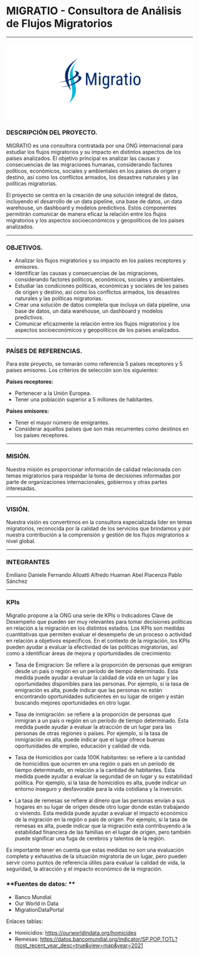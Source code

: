 # **MIGRATIO - Consultora de Análisis de Flujos Migratorios**
------------

<p align="center">
  <img src="./src/migratio.png">
</p>


### **DESCRIPCIÓN DEL PROYECTO**.
MIGRATIO es una consultora contratada por una ONG internacional para estudiar los flujos migratorios y su impacto en distintos aspectos de los países analizados. El objetivo principal es analizar las causas y consecuencias de las migraciones humanas, considerando factores políticos, económicos, sociales y ambientales en los países de origen y destino, así como los conflictos armados, los desastres naturales y las políticas migratorias.

El proyecto se centra en la creación de una solución integral de datos, incluyendo el desarrollo de un data pipeline, una base de datos, un data warehouse, un dashboard y modelos predictivos. Estos componentes permitirán comunicar de manera eficaz la relación entre los flujos migratorios y los aspectos socioeconómicos y geopolíticos de los países analizados.

---

### **OBJETIVOS**.

- Analizar los flujos migratorios y su impacto en los países receptores y emisores.
- Identificar las causas y consecuencias de las migraciones, considerando factores políticos, económicos, sociales y ambientales.
- Estudiar las condiciones políticas, económicas y sociales de los países de origen y destino, así como los conflictos armados, los desastres naturales y las políticas migratorias.
- Crear una solución de datos completa que incluya un data pipeline, una base de datos, un data warehouse, un dashboard y modelos predictivos.
- Comunicar eficazmente la relación entre los flujos migratorios y los aspectos socioeconómicos y geopolíticos de los países analizados.

---

### **PAÍSES DE REFERENCIAS**.

Para este proyecto, se tomarán como referencia 5 países receptores y 5 países emisores. Los criterios de selección son los siguientes:

**Países receptores:**

- Pertenecer a la Unión Europea.
- Tener una población superior a 5 millones de habitantes.

**Países emisores:**

- Tener el mayor número de emigrantes.
- Considerar aquellos países que son más recurrentes como destinos en los países receptores.

---

### **MISIÓN**.

Nuestra misión es proporcionar información de calidad relacionada con temas migratorios para respaldar la toma de decisiones informadas por parte de organizaciones internacionales, gobiernos y otras partes interesadas.

---

### **VISIÓN**.

Nuestra visión es convertirnos en la consultora especializada líder en temas migratorios, reconocida por la calidad de los servicios que brindamos y por nuestra contribución a la comprensión y gestión de los flujos migratorios a nivel global.

---


### **INTEGRANTES**
Emiliano Daniele
Fernando Alloatti
Alfredo Huaman
Abel Piacenza 
Pablo Sánchez

---

### **KPIs**

Migratio propone a la ONG una serie de KPIs o Indicadores Clave de Desempeño que pueden ser muy relevantes para tomar decisiones políticas en relación a la migración en los distintos estados. Los KPIs son medidas cuantitativas que permiten evaluar el desempeño de un proceso o actividad en relación a objetivos específicos. En el contexto de la migración, los KPIs pueden ayudar a evaluar la efectividad de las políticas migratorias, así como a identificar áreas de mejora y oportunidades de crecimiento:

- Tasa de Emigracion: Se refiere a la proporción de personas que emigran desde un país o región en un período de tiempo determinado. Esta medida puede ayudar a evaluar la calidad de vida en un lugar y las oportunidades disponibles para las personas. Por ejemplo, si la tasa de emigración es alta, puede indicar que las personas no están encontrando oportunidades suficientes en su lugar de origen y están buscando mejores oportunidades en otro lugar.

- Tasa de inmigración: se refiere a la proporción de personas que inmigran a un país o región en un período de tiempo determinado. Esta medida puede ayudar a evaluar la atracción de un lugar para las personas de otras regiones o países. Por ejemplo, si la tasa de inmigración es alta, puede indicar que el lugar ofrece buenas oportunidades de empleo, educación y calidad de vida.

- Tasa de Homicidios por cada 100K habitantes: se refiere a la cantidad de homicidios que ocurren en una región o país en un período de tiempo determinado, en relación a la cantidad de habitantes. Esta medida puede ayudar a evaluar la seguridad de un lugar y su estabilidad política. Por ejemplo, si la tasa de homicidios es alta, puede indicar un entorno inseguro y desfavorable para la vida cotidiana y la inversión.

- La tasa de remesas se refiere al dinero que las personas envían a sus hogares en su lugar de origen desde otro lugar donde están trabajando o viviendo. Esta medida puede ayudar a evaluar el impacto económico de la migración en la región o país de origen. Por ejemplo, si la tasa de remesas es alta, puede indicar que la migración está contribuyendo a la estabilidad financiera de las familias en el lugar de origen, pero también puede significar una fuga de cerebros y talentos de la región.

Es importante tener en cuenta que estas medidas no son una evaluación completa y exhaustiva de la situación migratoria de un lugar, pero pueden servir como puntos de referencia útiles para evaluar la calidad de vida, la seguridad, la atracción y el impacto económico de la migración.


### **Fuentes de datos: **

- Banco Mundial
- Our World in Data
- MigrationDataPortal

Enlaces tablas: 
- Homicidios: https://ourworldindata.org/homicides
- Remesas:  https://datos.bancomundial.org/indicator/SP.POP.TOTL?most_recent_year_desc=true&view=map&year=2021











